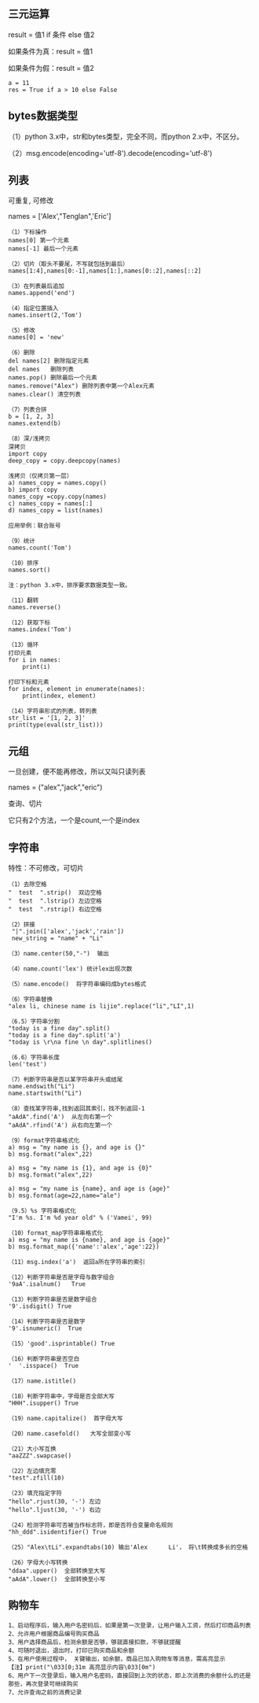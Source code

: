 ## 三元运算 ##
result = 值1 if 条件 else 值2

如果条件为真：result = 值1

如果条件为假：result = 值2

	a = 11
	res = True if a > 10 else False

## bytes数据类型 ##
（1）python 3.x中，str和bytes类型，完全不同，而python 2.x中，不区分。

（2）msg.encode(encoding='utf-8').decode(encoding='utf-8')

## 列表 ##
可重复, 可修改

names = ['Alex',"Tenglan",'Eric']

	（1）下标操作
	names[0] 第一个元素
	names[-1] 最后一个元素
	
	（2）切片（取头不要尾，不写就包括到最后）
	names[1:4],names[0:-1],names[1:],names[0::2],names[::2]
	
	（3）在列表最后追加
	names.append('end')
	
	（4）指定位置插入
	names.insert(2,'Tom')
	
	（5）修改
	names[0] = 'new'
	
	（6）删除
	del names[2] 删除指定元素
	del names	删除列表
	names.pop() 删除最后一个元素
	names.remove("Alex") 删除列表中第一个Alex元素
	names.clear() 清空列表
	
	（7）列表合拼
	b = [1, 2, 3]
	names.extend(b)
	
	（8）深/浅拷贝
	深拷贝
	import copy
	deep_copy = copy.deepcopy(names)
	
	浅拷贝（仅拷贝第一层）
	a) names_copy = names.copy()
	b) import copy
	names_copy =copy.copy(names)
	c) names_copy = names[:]
	d) names_copy = list(names)
	
	应用举例：联合账号
	
	（9）统计
	names.count('Tom')
	
	（10）排序
	names.sort()
	
	注：python 3.x中，排序要求数据类型一致。
	
	（11）翻转
	names.reverse()
	
	（12）获取下标
	names.index('Tom')
	
	（13）循环
	打印元素
	for i in names:
		print(i)
	
	打印下标和元素	
	for index, element in enumerate(names):
		print(index, element)
	
	（14）字符串形式的列表，转列表
	str_list = '[1, 2, 3]'
	print(type(eval(str_list)))
	
## 元组 ##
一旦创建，便不能再修改，所以又叫只读列表

names = ("alex","jack","eric")

查询、切片

它只有2个方法，一个是count,一个是index

## 字符串 ##
特性：不可修改，可切片

	（1）去除空格
	"  test  ".strip()	双边空格
	"  test  ".lstrip()	左边空格
	"  test  ".rstrip()	右边空格
	
	（2）拼接
	 "|".join(['alex','jack','rain'])
	 new_string = "name" + "Li"
	
	（3）name.center(50,"-")  输出 
	
	（4）name.count('lex') 统计lex出现次数
	
	（5）name.encode()  将字符串编码成bytes格式
	
	（6）字符串替换
	"alex li, chinese name is lijie".replace("li","LI",1)
	
	（6.5）字符串分割
	"today is a fine day".split()
	"today is a fine day".split('a')
	"today is \r\na fine \n day".splitlines()
	
	（6.6）字符串长度
	len('test')
	
	（7）判断字符串是否以某字符串开头或结尾
	name.endswith("Li")
	name.startswith("Li")
	
	（8）查找某字符串,找到返回其索引，找不到返回-1 
	"aAdA".find('A')  从左向右第一个
	"aAdA".rfind('A') 从右向左第一个
	
	（9）format字符串格式化
	a) msg = "my name is {}, and age is {}"
	b) msg.format("alex",22)
	
	a) msg = "my name is {1}, and age is {0}"
	b) msg.format("alex",22)
	
	a) msg = "my name is {name}, and age is {age}"
	b) msg.format(age=22,name="ale")
	
	（9.5）%s 字符串格式化
	"I'm %s. I'm %d year old" % ('Vamei', 99)
	
	（10）format_map字符串串格式化    
	a) msg = "my name is {name}, and age is {age}"
	b) msg.format_map({'name':'alex','age':22})
	
	（11）msg.index('a')  返回a所在字符串的索引
	
	（12）判断字符串是否是字母与数字组合
	'9aA'.isalnum()   True
	
	（13）判断字符串是否是数字组合
	'9'.isdigit() True
	
	（14）判断字符串是否是数字
	'9'.isnumeric()  True
	
	（15）'good'.isprintable() True
	
	（16）判断字符串是否空白
	'  '.isspace()	True
	
	（17）name.istitle()
	
	（18）判断字符串中，字母是否全部大写
	"HHH".isupper() True
	
	（19）name.capitalize()  首字母大写
	
	（20）name.casefold()   大写全部变小写
	
	（21）大小写互换
	"aaZZZ".swapcase()
	
	（22）左边填充零
	"test".zfill(10)
	
	（23）填充指定字符
	"hello".rjust(30, '-') 左边
	"hello".ljust(30, '-') 右边
	
	（24）检测字符串可否被当作标志符，即是否符合变量命名规则
	"hh_ddd".isidentifier()	True
	
	（25）"Alex\tLi".expandtabs(10) 输出'Alex      Li'， 将\t转换成多长的空格 
	
	（26）字母大小写转换
	"ddaa".upper()	全部转换至大写
	"aAdA".lower()	全部转换至小写


## 购物车 ##
	1、启动程序后，输入用户名密码后，如果是第一次登录，让用户输入工资，然后打印商品列表
	2、允许用户根据商品编号购买商品
	3、用户选择商品后，检测余额是否够，够就直接扣款，不够就提醒 
	4、可随时退出，退出时，打印已购买商品和余额
	5、在用户使用过程中， 关键输出，如余额，商品已加入购物车等消息，需高亮显示
	【注】print("\033[0;31m 高亮显示内容\033[0m")
	6、用户下一次登录后，输入用户名密码，直接回到上次的状态，即上次消费的余额什么的还是那些，再次登录可继续购买
	7、允许查询之前的消费记录

